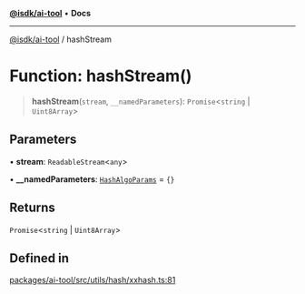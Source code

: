 [**@isdk/ai-tool**](../README.md) • **Docs**

***

[@isdk/ai-tool](../globals.md) / hashStream

# Function: hashStream()

> **hashStream**(`stream`, `__namedParameters`): `Promise`\<`string` \| `Uint8Array`\>

## Parameters

• **stream**: `ReadableStream`\<`any`\>

• **\_\_namedParameters**: [`HashAlgoParams`](../interfaces/HashAlgoParams.md) = `{}`

## Returns

`Promise`\<`string` \| `Uint8Array`\>

## Defined in

[packages/ai-tool/src/utils/hash/xxhash.ts:81](https://github.com/isdk/ai-tool.js/blob/b0813174e9b350ae47231f8e5f885150313123b0/src/utils/hash/xxhash.ts#L81)
